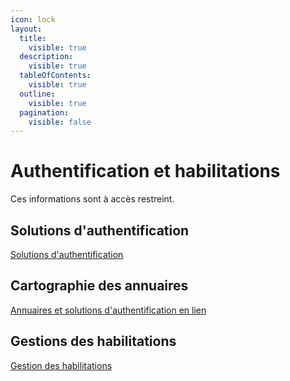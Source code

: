 ```yaml
---
icon: lock
layout:
  title:
    visible: true
  description:
    visible: true
  tableOfContents:
    visible: true
  outline:
    visible: true
  pagination:
    visible: false
---
```


# Authentification et habilitations

Ces informations sont à accès restreint.

## Solutions d'authentification

[Solutions d'authentification](https://github.com/DNUM-SocialGouv/documentation-privee/blob/main/iam-authentification.md)

## Cartographie des annuaires

[Annuaires et solutions d'authentification en lien](https://github.com/DNUM-SocialGouv/documentation-privee/blob/main/iam-annuaires.jpg)

## Gestions des habilitations

[Gestion des habilitations](https://github.com/DNUM-SocialGouv/documentation-privee/blob/main/iam-habilitations.md)
